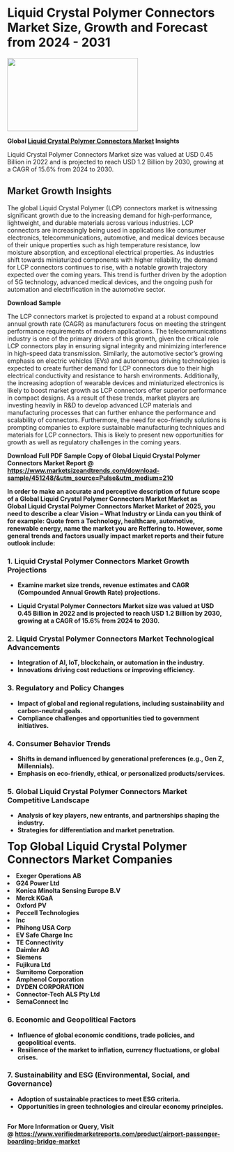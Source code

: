<H1>Liquid Crystal Polymer Connectors Market Size, Growth and Forecast from 2024 - 2031</H1><img class="aligncenter size-medium wp-image-584254" src="https://thirdeyenews.in/wp-content/uploads/2024/09/Global-Market-Research-300x168.jpeg" alt="" width="300" height="168" /><p><strong>Global&nbsp;<a href="https://www.marketsizeandtrends.com/download-sample/451248/&amp;utm_source=Pulse&amp;utm_medium=210">Liquid Crystal Polymer Connectors Market</a> Insights</strong></p><p>Liquid Crystal Polymer Connectors Market size was valued at USD 0.45 Billion in 2022 and is projected to reach USD 1.2 Billion by 2030, growing at a CAGR of 15.6% from 2024 to 2030.</p><p><h2>Market Growth Insights</h2> <p>The global Liquid Crystal Polymer (LCP) connectors market is witnessing significant growth due to the increasing demand for high-performance, lightweight, and durable materials across various industries. LCP connectors are increasingly being used in applications like consumer electronics, telecommunications, automotive, and medical devices because of their unique properties such as high temperature resistance, low moisture absorption, and exceptional electrical properties. As industries shift towards miniaturized components with higher reliability, the demand for LCP connectors continues to rise, with a notable growth trajectory expected over the coming years. This trend is further driven by the adoption of 5G technology, advanced medical devices, and the ongoing push for automation and electrification in the automotive sector.</p> <p><strong>Download Sample</strong></p> <p>The LCP connectors market is projected to expand at a robust compound annual growth rate (CAGR) as manufacturers focus on meeting the stringent performance requirements of modern applications. The telecommunications industry is one of the primary drivers of this growth, given the critical role LCP connectors play in ensuring signal integrity and minimizing interference in high-speed data transmission. Similarly, the automotive sector’s growing emphasis on electric vehicles (EVs) and autonomous driving technologies is expected to create further demand for LCP connectors due to their high electrical conductivity and resistance to harsh environments. Additionally, the increasing adoption of wearable devices and miniaturized electronics is likely to boost market growth as LCP connectors offer superior performance in compact designs. As a result of these trends, market players are investing heavily in R&D to develop advanced LCP materials and manufacturing processes that can further enhance the performance and scalability of connectors. Furthermore, the need for eco-friendly solutions is prompting companies to explore sustainable manufacturing techniques and materials for LCP connectors. This is likely to present new opportunities for growth as well as regulatory challenges in the coming years. <p><strong></p><p><span class=""><strong>Download Full PDF Sample Copy of Global Liquid Crystal Polymer Connectors Market Report</strong> @ <a href="https://www.marketsizeandtrends.com/download-sample/451248/&amp;utm_source=Pulse&amp;utm_medium=210" target="_blank">https://www.marketsizeandtrends.com/download-sample/451248/&amp;utm_source=Pulse&amp;utm_medium=210</a></span></p><p>In order to make an accurate and perceptive description of future scope of a Global&nbsp;Liquid Crystal Polymer Connectors Market Market as Global&nbsp;Liquid Crystal Polymer Connectors Market Market of 2025, you need to describe a clear Vision &ndash; What Industry or Linda can you think of for example: Quote from a Technology, healthcare, automotive, renewable energy, name the market you are Reffering to. However, some general trends and factors usually impact market reports and their future outlook include:</p><h3>1.&nbsp;<strong>Liquid Crystal Polymer Connectors Market Growth Projections</strong></h3><ul><li>Examine market size trends, revenue estimates and CAGR (Compounded Annual Growth Rate) projections.</li><li><p>Liquid Crystal Polymer Connectors Market size was valued at USD 0.45 Billion in 2022 and is projected to reach USD 1.2 Billion by 2030, growing at a CAGR of 15.6% from 2024 to 2030.</p></li></ul><h3>2.&nbsp;<strong>Liquid Crystal Polymer Connectors Market Technological Advancements</strong></h3><ul><li>Integration of AI, IoT, blockchain, or automation in the industry.</li><li>Innovations driving cost reductions or improving efficiency.</li></ul><h3>3.&nbsp;<strong>Regulatory and Policy Changes</strong></h3><ul><li>Impact of global and regional regulations, including sustainability and carbon-neutral goals.</li><li>Compliance challenges and opportunities tied to government initiatives.</li></ul><h3>4.&nbsp;<strong>Consumer Behavior Trends</strong></h3><ul><li>Shifts in demand influenced by generational preferences (e.g., Gen Z, Millennials).</li><li>Emphasis on eco-friendly, ethical, or personalized products/services.</li></ul><h3>5.&nbsp;<strong>Global Liquid Crystal Polymer Connectors Market Competitive Landscape</strong></h3><ul><li>Analysis of key players, new entrants, and partnerships shaping the industry.</li><li>Strategies for differentiation and market penetration.</li></ul><p data-pm-slice="1 1 []"><span style="color: inherit; font-family: inherit; font-size: 25px;">Top Global Liquid Crystal Polymer Connectors Market Companies</span></p><div class="" data-test-id=""><p><li>Exeger Operations AB</li><li> G24 Power Ltd</li><li> Konica Minolta Sensing Europe B.V</li><li> Merck KGaA</li><li> Oxford PV</li><li> Peccell Technologies</li><li> Inc</li><li> Phihong USA Corp</li><li> EV Safe Charge Inc</li><li> TE Connectivity</li><li> Daimler AG</li><li> Siemens</li><li> Fujikura Ltd</li><li> Sumitomo Corporation</li><li> Amphenol Corporation</li><li> DYDEN CORPORATION</li><li> Connector-Tech ALS Pty Ltd</li><li> SemaConnect Inc</li></p></div><h3>6.&nbsp;<strong>Economic and Geopolitical Factors</strong></h3><ul><li>Influence of global economic conditions, trade policies, and geopolitical events.</li><li>Resilience of the market to inflation, currency fluctuations, or global crises.</li></ul><h3>7.&nbsp;<strong>Sustainability and ESG (Environmental, Social, and Governance)</strong></h3><ul><li>Adoption of sustainable practices to meet ESG criteria.</li><li>Opportunities in green technologies and circular economy principles.</li></ul><h2><strong style="font-size: 14px;">For More Information or Query, Visit @&nbsp;</strong><a style="background-color: #ffffff; font-size: 14px;" href="https://www.marketsizeandtrends.com/report/liquid-crystal-polymer-connectors-market/" target="_blank">https://www.verifiedmarketreports.com/product/airport-passenger-boarding-bridge-market</a></h2>
